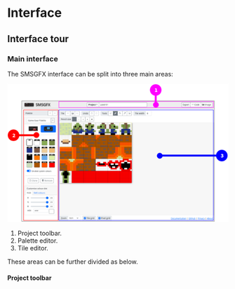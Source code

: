 # Interface

## Interface tour

### Main interface 

The SMSGFX interface can be split into three main areas:

![Main interface](assets/images/ui-main.png)

1. Project toolbar.
1. Palette editor.
1. Tile editor.

These areas can be further divided as below.

#### Project toolbar